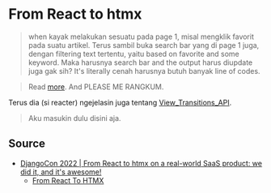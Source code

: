 # From React to htmx

> when kayak melakukan sesuatu pada page 1, misal mengklik favorit pada suatu artikel. Terus sambil buka search bar yang di page 1 juga, dengan filtering text tertentu, yaitu based on favorite and some keyword. Maka harusnya search bar and the output harus diupdate juga gak sih? It's literally cenah harusnya butuh banyak line of codes.

> Read [more](#source). And PLEASE ME RANGKUM.

Terus dia (si reacter) ngejelasin juga tentang [View_Transitions_API](https://developer.mozilla.org/en-US/docs/Web/API/View_Transitions_API).

> Aku masukin dulu disini aja.

## Source

- [DjangoCon 2022 | From React to htmx on a real-world SaaS product: we did it, and it's awesome!](https://www.youtube.com/watch?v=3GObi93tjZI&t=0s)
  - [From React To HTMX](https://www.youtube.com/watch?v=wIzwyyHolRs1)
